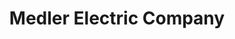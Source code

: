 ---
title: "Medler Electric Company"
url: /west-branch/medler-electric-company/
shop: Elektrisch
---
